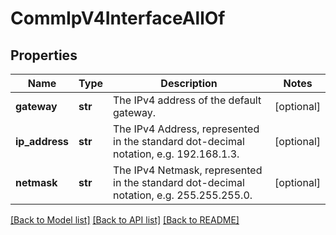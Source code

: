 # CommIpV4InterfaceAllOf

## Properties
Name | Type | Description | Notes
------------ | ------------- | ------------- | -------------
**gateway** | **str** | The IPv4 address of the default gateway.   | [optional] 
**ip_address** | **str** | The IPv4 Address, represented in the standard dot-decimal notation, e.g. 192.168.1.3.   | [optional] 
**netmask** | **str** | The IPv4 Netmask, represented in the standard dot-decimal notation, e.g. 255.255.255.0.    | [optional] 

[[Back to Model list]](../README.md#documentation-for-models) [[Back to API list]](../README.md#documentation-for-api-endpoints) [[Back to README]](../README.md)


